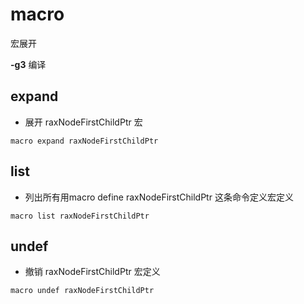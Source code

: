 # macro

宏展开

**-g3** 
编译

## expand

- 展开 raxNodeFirstChildPtr 宏
```shell
macro expand raxNodeFirstChildPtr
```


## list

- 列出所有用macro define raxNodeFirstChildPtr 这条命令定义宏定义
```shell
macro list raxNodeFirstChildPtr
```


## undef

-  撤销 raxNodeFirstChildPtr 宏定义
```shell
macro undef raxNodeFirstChildPtr
```
